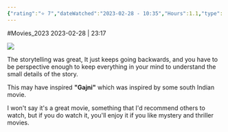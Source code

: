 ```yaml
---
{"rating":"⭐ 7","dateWatched":"2023-02-28 - 10:35","Hours":1.1,"type":"movie","subType":null,"title":"Memento","englishTitle":"Memento","year":"2000","dataSource":"OMDbAPI","url":"https://www.imdb.com/title/tt0209144/","id":"tt0209144","genres":["Mystery","Thriller"],"producer":"Christopher Nolan","duration":"113 min","onlineRating":8.4,"actors":["Guy Pearce","Carrie-Anne Moss","Joe Pantoliano"],"image":"https://m.media-amazon.com/images/M/MV5BZTcyNjk1MjgtOWI3Mi00YzQwLWI5MTktMzY4ZmI2NDAyNzYzXkEyXkFqcGdeQXVyNjU0OTQ0OTY@._V1_SX300.jpg","released":true,"streamingServices":null,"premiere":"25/05/2001","watched":false,"lastWatched":"","personalRating":0,"tags":["mediaDB/tv/movie"],"dg-publish":true,"permalink":"/media-db/movies/memento-2000/","dgPassFrontmatter":true,"noteIcon":"3","created":"2023-11-14T21:08:36.040+05:30","updated":"2023-12-10T20:47:44.427+05:30"}
---
```


#Movies_2023 
2023-02-28 | 23:17

<img src="https://m.media-amazon.com/images/M/MV5BZTcyNjk1MjgtOWI3Mi00YzQwLWI5MTktMzY4ZmI2NDAyNzYzXkEyXkFqcGdeQXVyNjU0OTQ0OTY@._V1_SX300.jpg">

The storytelling was great, It just keeps going backwards, and you have to be perspective enough to keep everything in your mind to understand the small details of the story.

This may have inspired __"Gajni"__ which was inspired by some south Indian movie.

I won't say it's a great movie, something that I'd recommend others to watch, but if you do watch it, you'll enjoy it if you like mystery and thriller movies.